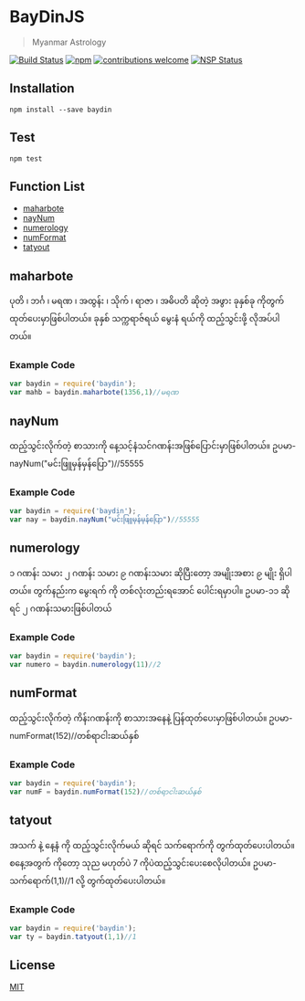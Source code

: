 # BayDinJS
> Myanmar Astrology

[![Build Status][travis]][travis-url]
[![npm][npm-download]][npm-dl-url]
[![contributions welcome][contri]][contri-url]
[![NSP Status][nsp]][nsp-url]

## Installation
```shell
npm install --save baydin
```

## Test
```shell
npm test
```

## Function List
- [maharbote](#maharbote)
- [nayNum](#nayNum)
- [numerology](#numerology)
- [numFormat](#numFormat)
- [tatyout](#tatyout)

## maharbote
ပုတိ ၊ ဘင်္ဂ ၊ မရဏ ၊ အထွန်း ၊ သိုက် ၊ ရာဇာ ၊ အဓိပတိ ဆိုတဲ့ အဖွား ခုနှစ်ခု ကိုတွက်ထုတ်ပေးမှာဖြစ်ပါတယ်။ ခုနှစ် သက္ကရာဇ်ရယ် မွေးနံ ရယ်ကို ထည့်သွင်းဖို့ လိုအပ်ပါတယ်။

### Example Code
```javascript
var baydin = require('baydin');
var mahb = baydin.maharbote(1356,1)//မရဏ
```

## nayNum
ထည့်သွင်းလိုက်တဲ့ စာသားကို နေ့သင့်နံသင်ဂဏန်းအဖြစ်ပြောင်းမှာဖြစ်ပါတယ်။ ဥပမာ-nayNum("မင်းဖြူမှန်မှန်ပြော")//55555

### Example Code
```javascript
var baydin = require('baydin');
var nay = baydin.nayNum("မင်းဖြူမှန်မှန်ပြော")//55555
```

## numerology
၁ ဂဏန်း သမား ၂ ဂဏန်း သမား ၉ ဂဏန်းသမား ဆိုပြီးတော့ အမျိုးအစား ၉ မျိုး ရှိပါတယ်။ တွက်နည်းက မွေးရက် ကို တစ်လုံးတည်းရအောင် ပေါင်းရမှာပါ။ ဥပမာ-၁၁ ဆိုရင် ၂ ဂဏန်းသမားဖြစ်ပါတယ်

### Example Code
```javascript
var baydin = require('baydin');
var numero = baydin.numerology(11)//2
```

## numFormat
ထည့်သွင်းလိုက်တဲ့ ကိန်းဂဏန်းကို စာသားအနေနဲ့ ပြန်ထုတ်ပေးမှာဖြစ်ပါတယ်။ ဥပမာ-numFormat(152)//တစ်ရာငါးဆယ်နှစ်

### Example Code
```javascript
var baydin = require('baydin');
var numF = baydin.numFormat(152)//တစ်ရာငါးဆယ်နှစ်
```

## tatyout
အသက် နဲ့ နေ့နံ ကို ထည့်သွင်းလိုက်မယ် ဆိုရင် သက်ရောက်ကို တွက်ထုတ်ပေးပါတယ်။ စနေ့အတွက် ကိုတော့ သုည မဟုတ်ပဲ 7 ကိုပဲထည့်သွင်းပေးစေလိုပါတယ်။ ဥပမာ-သက်ရောက်(1,1)//1 လို့ တွက်ထုတ်ပေးပါတယ်။

### Example Code
```javascript
var baydin = require('baydin');
var ty = baydin.tatyout(1,1)//1
```

## License
[MIT](./LICENSE)

[contri]: https://img.shields.io/badge/contributions-welcome-brightgreen.svg?style=flat
[contri-url]: https://github.com/AungMyoKyaw/BayDin/issues
[nsp]: https://nodesecurity.io/orgs/aung-myo-kyaw/projects/83ceca4c-ac5b-4062-b388-324a0b75b135/badge
[nsp-url]: https://nodesecurity.io/orgs/aung-myo-kyaw/projects/83ceca4c-ac5b-4062-b388-324a0b75b135
[travis]: https://travis-ci.org/AungMyoKyaw/BayDin.svg?branch=master
[travis-url]: https://travis-ci.org/AungMyoKyaw/BayDin
[npm-download]: https://img.shields.io/npm/dt/baydin.svg
[npm-dl-url]: https://www.npmjs.com/package/baydin
